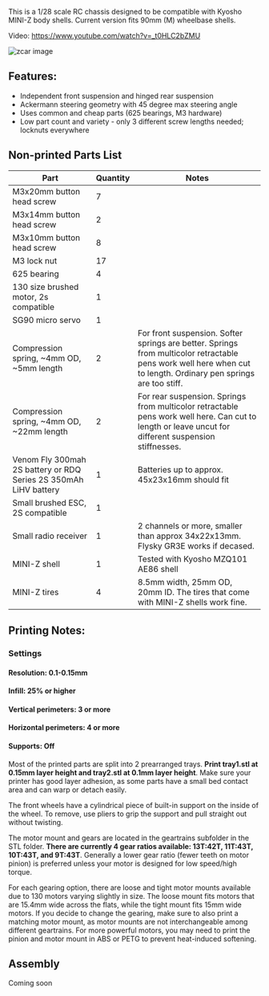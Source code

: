 This is a 1/28 scale RC chassis designed to be compatible with Kyosho MINI-Z body shells. Current version fits 90mm (M) wheelbase shells.

Video: https://www.youtube.com/watch?v=_t0HLC2bZMU

![zcar image](image/1.jpg)

## Features: 
- Independent front suspension and hinged rear suspension
- Ackermann steering geometry with 45 degree max steering angle
- Uses common and cheap parts (625 bearings, M3 hardware)
- Low part count and variety - only 3 different screw lengths needed; locknuts everywhere

## Non-printed Parts List

|  Part | Quantity   | Notes  |
|---|---|---|
|  M3x20mm button head screw | 7  |   |
|  M3x14mm button head screw | 2 |   |
|  M3x10mm button head screw | 8  |   |
|  M3 lock nut | 17 |   |
| 625 bearing | 4 |   |
| 130 size brushed motor, 2s compatible | 1 |   |
| SG90 micro servo | 1 |   |
| Compression spring, ~4mm OD, ~5mm length | 2 | For front suspension. Softer springs are better.  Springs from multicolor retractable pens work well here when cut to length. Ordinary pen springs are too stiff. |
| Compression spring, ~4mm OD, ~22mm length | 2 | For rear suspension. Springs from multicolor retractable pens work well here. Can cut to length or leave uncut for different suspension stiffnesses.|
| Venom Fly 300mah 2S battery or RDQ Series 2S 350mAh LiHV battery | 1 | Batteries up to approx. 45x23x16mm should fit |
| Small brushed ESC, 2S compatible | 1 |
| Small radio receiver | 1 | 2 channels or more, smaller than approx 34x22x13mm. Flysky GR3E works if decased. |
| MINI-Z shell | 1 | Tested with Kyosho MZQ101 AE86 shell |
| MINI-Z tires | 4 | 8.5mm width, 25mm OD, 20mm ID. The tires that come with MINI-Z shells work fine. |


## Printing Notes:
###  Settings
#### Resolution: 0.1-0.15mm

#### Infill: 25% or higher

#### Vertical perimeters: 3 or more

#### Horizontal perimeters: 4 or more

#### Supports: Off
Most of the printed parts are split into 2 prearranged trays. **Print tray1.stl at 0.15mm layer height and tray2.stl at 0.1mm layer height**. Make sure your printer has good layer adhesion, as some parts have a small bed contact area and can warp or detach easily.

The front wheels have a cylindrical piece of built-in support on the inside of the wheel. To remove, use pliers to grip the support and pull straight out without twisting.

The motor mount and gears are located in the geartrains subfolder in the STL folder. **There are currently 4 gear ratios available: 13T:42T, 11T:43T, 10T:43T, and 9T:43T**. Generally a lower gear ratio (fewer teeth on motor pinion) is preferred unless your motor is designed for low speed/high torque.

For each gearing option, there are loose and tight motor mounts available due to 130 motors varying slightly in size. The loose mount fits motors that are 15.4mm wide across the flats, while the tight mount fits 15mm wide motors. If you decide to change the gearing, make sure to also print a matching motor mount, as motor mounts are not interchangeable among different geartrains. For more powerful motors, you may need to print the pinion and motor mount in ABS or PETG to prevent heat-induced softening.

## Assembly
Coming soon